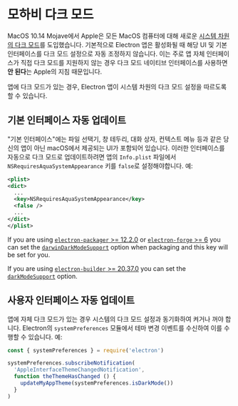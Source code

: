 # 모하비 다크 모드

MacOS 10.14 Mojave에서 Apple은 모든 MacOS 컴퓨터에 대해 새로운 [시스템 차원의 다크 모드](https://developer.apple.com/design/human-interface-guidelines/macos/visual-design/dark-mode/)를 도입했습니다.  기본적으로 Electron 앱은 활성화될 때 해당 UI 및 기본 인터페이스를 다크 모드 설정으로 자동 조정하지 않습니다. 이는 주로 앱 자체 인터페이스가 직접 다크 모드를 지원하지 않는 경우 다크 모드 네이티브 인터페이스를 사용하면 **안 된다**는 Apple의 지침 때문입니다.

앱에 다크 모드가 있는 경우, Electron 앱이 시스템 차원의 다크 모드 설정을 따르도록 할 수 있습니다.

## 기본 인터페이스 자동 업데이트

"기본 인터페이스"에는 파일 선택기, 창 테두리, 대화 상자, 컨텍스트 메뉴 등과 같은 당신의 앱이 아닌 macOS에서 제공되는 UI가 포함되어 있습니다. 이러한 인터페이스를 자동으로 다크 모드로 업데이트하려면 앱의 `Info.plist` 파일에서 `NSRequiresAquaSystemAppearance` 키를 `false`로 설정해야합니다.  예:

```xml
<plist>
<dict>
  ...
  <key>NSRequiresAquaSystemAppearance</key>
  <false />
  ...
</dict>
</plist>
```

If you are using [`electron-packager` >= 12.2.0](https://github.com/electron-userland/electron-packager) or [`electron-forge` >= 6](https://github.com/electron-userland/electron-forge) you can set the [`darwinDarkModeSupport`](https://github.com/electron-userland/electron-packager/blob/master/docs/api.md#darwindarkmodesupport) option when packaging and this key will be set for you.

If you are using [`electron-builder` >= 20.37.0](https://github.com/electron-userland/electron-builder) you can set the [`darkModeSupport`](https://www.electron.build/configuration/mac.html) option.

## 사용자 인터페이스 자동 업데이트

앱에 자체 다크 모드가 있는 경우 시스템의 다크 모드 설정과 동기화하여 켜거나 꺼야 합니다.  Electron의 `systemPreferences` 모듈에서 테마 변경 이벤트를 수신하여 이를 수행할 수 있습니다.  예:

```js
const { systemPreferences } = require('electron')

systemPreferences.subscribeNotification(
  'AppleInterfaceThemeChangedNotification',
  function theThemeHasChanged () {
    updateMyAppTheme(systemPreferences.isDarkMode())
  }
)
```
